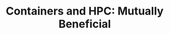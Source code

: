 ---
layout: post
title: "Containers and HPC: Mutually Beneficial"
description: "The benefits of containers and HPC working together are many, and over time their mutually beneficial relationship will spark more benefits."
summary: "The benefits of containers and HPC working together are many, and over time their mutually beneficial relationship will spark more benefits."
img: "https://containerjournal.com/wp-content/uploads/2020/02/canstockphoto7008791.jpg"
tags: [containers,hpc]
redirect_to: https://containerjournal.com/topics/container-management/containers-hpc-mutually-beneficial/
---
